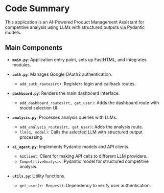 <!-- AI USE: This file provides a concise overview of the codebase structure. Keep it brief, focusing only on main components and their core functions. -->

# Code Summary

This application is an AI-Powered Product Management Assistant for competitive analysis using LLMs with structured outputs via Pydantic models.

## Main Components

- **`main.py`**: Application entry point, sets up FastHTML, and integrates modules.

- **`auth.py`**: Manages Google OAuth2 authentication.
  - `add_auth_routes(rt)`: Registers login and callback routes.

- **`dashboard.py`**: Renders the main dashboard interface.

  - `add_dashboard_routes(rt, get_user)`: Adds the dashboard route with model selection UI.

- **`analysis.py`**: Processes analysis queries with LLMs.
  - `add_analysis_routes(rt, get_user)`: Adds the analysis route.
  - `llm(q, model)`: Calls the selected LLM with structured output processing.

- **`ai_agent.py`**: Implements Pydantic models and API clients.
  - `AIClient`: Client for making API calls to different LLM providers.
  - `CompetitiveAnalysis`: Pydantic model for structured competitive analysis.

- **`utils.py`**: Utility functions.
  - `get_user(r: Request)`: Dependency to verify user authentication.
